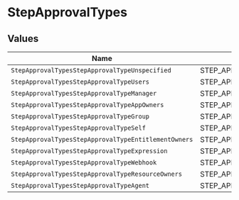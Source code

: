 # StepApprovalTypes


## Values

| Name                                                 | Value                                                |
| ---------------------------------------------------- | ---------------------------------------------------- |
| `StepApprovalTypesStepApprovalTypeUnspecified`       | STEP_APPROVAL_TYPE_UNSPECIFIED                       |
| `StepApprovalTypesStepApprovalTypeUsers`             | STEP_APPROVAL_TYPE_USERS                             |
| `StepApprovalTypesStepApprovalTypeManager`           | STEP_APPROVAL_TYPE_MANAGER                           |
| `StepApprovalTypesStepApprovalTypeAppOwners`         | STEP_APPROVAL_TYPE_APP_OWNERS                        |
| `StepApprovalTypesStepApprovalTypeGroup`             | STEP_APPROVAL_TYPE_GROUP                             |
| `StepApprovalTypesStepApprovalTypeSelf`              | STEP_APPROVAL_TYPE_SELF                              |
| `StepApprovalTypesStepApprovalTypeEntitlementOwners` | STEP_APPROVAL_TYPE_ENTITLEMENT_OWNERS                |
| `StepApprovalTypesStepApprovalTypeExpression`        | STEP_APPROVAL_TYPE_EXPRESSION                        |
| `StepApprovalTypesStepApprovalTypeWebhook`           | STEP_APPROVAL_TYPE_WEBHOOK                           |
| `StepApprovalTypesStepApprovalTypeResourceOwners`    | STEP_APPROVAL_TYPE_RESOURCE_OWNERS                   |
| `StepApprovalTypesStepApprovalTypeAgent`             | STEP_APPROVAL_TYPE_AGENT                             |